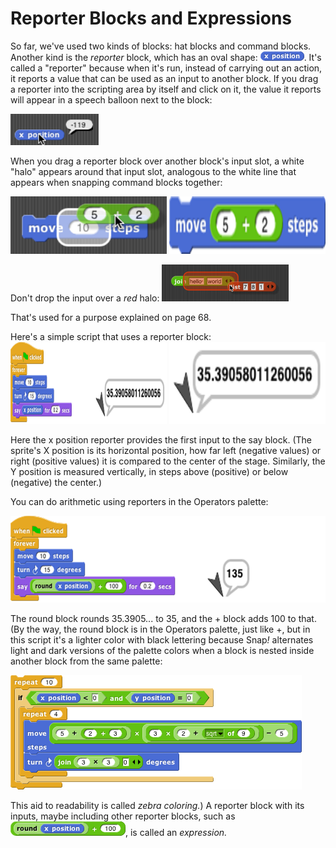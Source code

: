 # Reporter Blocks and Expressions



So far, we've used two kinds of blocks: hat blocks and command blocks. Another kind is the *reporter* block, which has an oval shape: <img src="/content/assets/images/image66.png" style="width:70px; height:15px">. It's called a "reporter" because when it's run, instead of carrying out an action, it reports a value that can be used as an input to another block. If you drag a reporter into the scripting area by itself and click on it, the value it reports will appear in a speech balloon next to the block:

<img src="/content/assets/images/image65.png" style="width:141px; height:50px">

When you drag a reporter block over another block's input slot, a white "halo" appears around that input slot, analogous to the white line that appears when snapping command blocks together:

<img src="/content/assets/images/image67.png" style="width:250px; height:92px">
<img src="/content/assets/images/image68.png" style="width:250px; height:92px">


Don't drop the input over a *red* halo:
<img src="/content/assets/images/image71.png" style="width:203px; height:59px">

That's used for a purpose explained on page 68.

Here's a simple script that uses a reporter block:
<img src="/content/assets/images/image73.png" style="width:250px; height:131px">
<img src="/content/assets/images/image72.png" style="width:250px; height:131px">

Here the x position reporter provides the first input to the say block. (The sprite's X position is its horizontal position, how far left (negative values) or right (positive values) it is compared to the center of the stage. Similarly, the Y position is measured vertically, in steps above (positive) or below (negative) the center.)

You can do arithmetic using reporters in the Operators palette:

<img src="/content/assets/images/image76.png" style="width:601px; height:139px">

The round block rounds 35.3905... to 35, and the + block adds 100 to that. (By the way, the round block is in the Operators palette, just like +, but in this script it's a lighter color with black lettering because Snap<em>!</em> alternates light and dark versions of the palette colors when a block is nested inside another block from the same palette:

<img src="/content/assets/images/image80.png" style="width:466px; height:183px">


This aid to readability is called *zebra coloring.*) A reporter block with its inputs, maybe including other reporter blocks, such as <img src="/content/assets/images/image81.png" style="width:184px; height:23px">, is called an *expression.*

